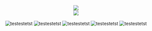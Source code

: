 <div align="center">
<img src="https://cdn.discordapp.com/emojis/774868681586114580.gif?v=1"/><br/>
<img src="https://github.com/aroze123/aroze123/blob/main/t2.png"/>
<div align="center">
  <br>
  <img alt="testestetst" src="https://img.shields.io/badge/UwU-Rawr-ff4bff">
  <img alt="testestetst" src="https://img.shields.io/badge/Overdosing On-Coffee-ff4bff">
  <img alt="testestetst" src="https://img.shields.io/badge/Discord-Aroze%230001-ff4bff">
  <img alt="testestetst" src="https://img.shields.io/badge/Twitter-%40aroze123-ff4bff">
  <img alt="testestetst" src="https://img.shields.io/badge/YouTube-aroze123-ff4bff">
  <br>
